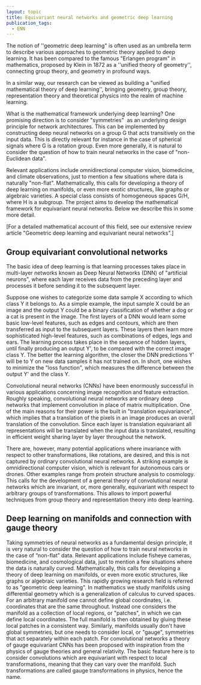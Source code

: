 ```yaml
---
layout: topic
title: Equivariant neural networks and geometric deep learning
publication_tags:
  - ENN
---
```


The notion of ''geometric deep learning" is often used as an umbrella term to
describe various approaches to geometric theory applied to deep learning. It
has been compared to the famous "Erlangen program" in mathematics, proposed by
Klein in 1872 as a ''unified theory of geometry'', connecting group theory, and
geometry in profound ways.

In a similar way, our research can be viewed as building a "unified
mathematical theory of deep learning'', bringing geometry, group theory,
representation theory and theoretical physics into the realm of machine
learning.

What is the  mathematical framework underlying deep learning? One promising
direction is to consider "symmetries"  as an underlying design principle for
network architectures. This can be implemented by  constructing  deep neural
networks on a group G that acts transitively on the input data. This is
directly relevant for instance in the case of spherical signals where G is
a rotation group. Even more generally,  it is natural to consider the question
of how to train neural networks in the case of "non-Euclidean data".

Relevant applications include omnidirectional computer vision, biomedicine, and
climate observations, just to mention a few situations where data is naturally
"non-flat". Mathematically, this calls for developing a theory of deep learning
on  manifolds, or even more exotic structures, like graphs or algebraic
varieties. A special class consists of homogeneous spaces G/H, where H is
a subgroup. The project aims to develop the mathematical framework for
equivariant neural networks. Below we describe this in some more detail.

[For a detailed mathematical account of this field, see our extensive review
article "Geometric deep learning and equivariant neural networks".]

## Group equivariant convolutional networks


The basic idea of deep learning is that  learning processes takes place in
multi-layer networks known as Deep Neural Networks (DNN) of "artificial
neurons", where each layer receives data from the preceding layer and processes
it before sending it to the subsequent layer.

Suppose one wishes to categorize some data sample X according to which class
Y it belongs to. As a simple example, the input sample X could be an image and
the output Y could be a binary classification of whether a dog or a cat is
present in the image. The first layers of a DNN would learn some basic
low-level features, such as edges and contours, which are then transferred as
input to the subsequent layers. These layers then learn more sophisticated
high-level features, such as combinations of edges, legs and ears. The learning
process takes place in the sequence of hidden layers, until finally producing
an output Y', to be compared with the correct image class Y. The better the
learning algorithm, the closer the DNN predictions Y' will be to Y on new data
samples it has not trained on. In short, one wishes to minimize the "loss
function", which measures the difference between the output Y' and the class Y.

Convolutional neural networks (CNNs) have been enormously successful in various
applications concerning image recognition and feature extraction. Roughly
speaking, convolutional neural networks are ordinary deep networks that
implement convolution in place of matrix multiplication. One of the main
reasons for their power is the built in "translation equivariance", which
implies that a translation of the pixels in an image produces an overall
translation of the convolution. Since each layer is translation equivariant all
representations will be translated when the input data is translated, resulting
in efficient weight sharing layer by layer throughout the network.

There are, however, many potential applications where invariance with respect
to other transformations, like rotations, are desired, and this is not captured
by ordinary convolutional neural networks. A striking example is
omnidirectional computer vision, which is relevant for autonomous cars or
drones.  Other examples range from protein structure analysis to cosmology.
This calls for the development of a general theory of convolutional neural
networks which are invariant, or, more generally, equivariant with respect to
arbitrary groups of transformations. This allows to import powerful techniques
from group theory and representation theory into deep learning.

## Deep learning on manifolds and connection with gauge theory
Taking symmetries of neural networks as a fundamental design principle, it is very
natural to consider the question of how to train neural networks in the case of
“non-flat” data. Relevant applications include fisheye cameras, biomedicine,
and cosmological data, just to mention a few situations where the data is
naturally curved. Mathematically, this calls for developing a theory of deep
learning on manifolds, or even more exotic structures, like graphs or algebraic
varieties. This rapidly growing research field is referred to as "geometric
deep learning". In mathematics we study manifolds using differential geometry
which is a generalization of calculus to curved spaces. For an arbitrary
manifold one cannot define global coordinates, i.e. coordinates that are the
same throughout. Instead one considers the manifold as a collection of local
regions, or "patches", in which we can define local coordinates. The full
manifold is then obtained by gluing these local patches in a consistent way.
Similarly, manifolds usually don't have global symmetries, but one needs to
consider local, or "gauge", symmetries that act separately within each patch.
For convolutional networks a theory of gauge equivariant CNNs has been proposed
with inspiration from the physics of gauge theories and general relativity. The
basic feature here is to consider convolutions which are equivariant with
respect to local transformations, meaning that they can vary over the manifold.
Such transformations are called gauge transformations in physics, hence the
name.

